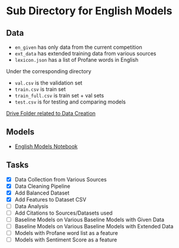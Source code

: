 # Sub Directory for English Models

## Data

- `en_given` has only data from the current competition
- `ext_data` has extended training data from various sources
- `lexicon.json` has a list of Profane words in English

Under the corresponding directory

- `val.csv` is the validation set
- `train.csv` is train set
- `train_full.csv` is train set + val sets
- `test.csv` is for testing and comparing models

[Drive Folder related to Data Creation](https://drive.google.com/drive/folders/1FbP7b14esyN1e5OKE0MfFh_MoOIlovN6?usp=sharing)

## Models

- [English Models Notebook](https://colab.research.google.com/drive/1fC0oLVLUvrB4y0vJGRr1TbFtHuN4Vnv7?usp=sharing)

## Tasks

- [x] Data Collection from Various Sources
- [x] Data Cleaning Pipeline
- [x] Add Balanced Dataset
- [x] Add Features to Dataset CSV
- [ ] Data Analysis
- [ ] Add Citations to Sources/Datasets used
- [ ] Baseline Models on Various Baseline Models with Given Data
- [ ] Baseline Models on Various Baseline Models with Extended Data
- [ ] Models with Profane word list as a feature
- [ ] Models with Sentiment Score as a feature
